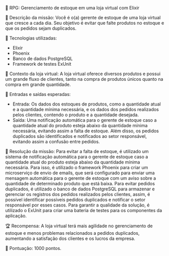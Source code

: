 🎲 RPG: Gerenciamento de estoque em uma loja virtual com Elixir

📜 Descrição da missão: Você é o(a) gerente de estoque de uma loja virtual que cresce a cada dia. Seu objetivo é evitar que falte produtos no estoque e que os pedidos sejam duplicados.

🧩 Tecnologias utilizadas: 
- Elixir
- Phoenix
- Banco de dados PostgreSQL 
- Framework de testes ExUnit

🧐 Contexto da loja virtual: A loja virtual oferece diversos produtos e possui um grande fluxo de clientes, tanto na compra de produtos únicos quanto na compra em grande quantidade. 

🧰 Entradas e saídas esperadas: 
- Entrada: Os dados dos estoques de produtos, como a quantidade atual e a quantidade mínima necessária, e os dados dos pedidos realizados pelos clientes, contendo o produto e a quantidade desejada.
- Saída: Uma notificação automática para o gerente de estoque caso a quantidade atual do produto esteja abaixo da quantidade mínima necessária, evitando assim a falta de estoque. Além disso, os pedidos duplicados são identificados e notificados ao setor responsável, evitando assim a confusão entre pedidos.

📝 Resolução da missão: 
Para evitar a falta de estoque, é utilizado um sistema de notificação automática para o gerente de estoque caso a quantidade atual do produto esteja abaixo da quantidade mínima necessária. Para isso, é utilizado o framework Phoenix para criar um microserviço de envio de emails, que será configurado para enviar uma mensagem automática para o gerente de estoque com um aviso sobre a quantidade de determinado produto que está baixa.
Para evitar pedidos duplicados, é utilizado o banco de dados PostgreSQL para armazenar e gerenciar os registros dos pedidos realizados pelos clientes, assim, é possível identificar possíveis pedidos duplicados e notificar o setor responsável por esses casos. Para garantir a qualidade da solução, é utilizado o ExUnit para criar uma bateria de testes para os componentes da aplicação.

🏆 Recompensa: A loja virtual terá mais agilidade no gerenciamento de estoque e menos problemas relacionados a pedidos duplicados, aumentando a satisfação dos clientes e os lucros da empresa.

🤖 Pontuação: 1000 pontos.